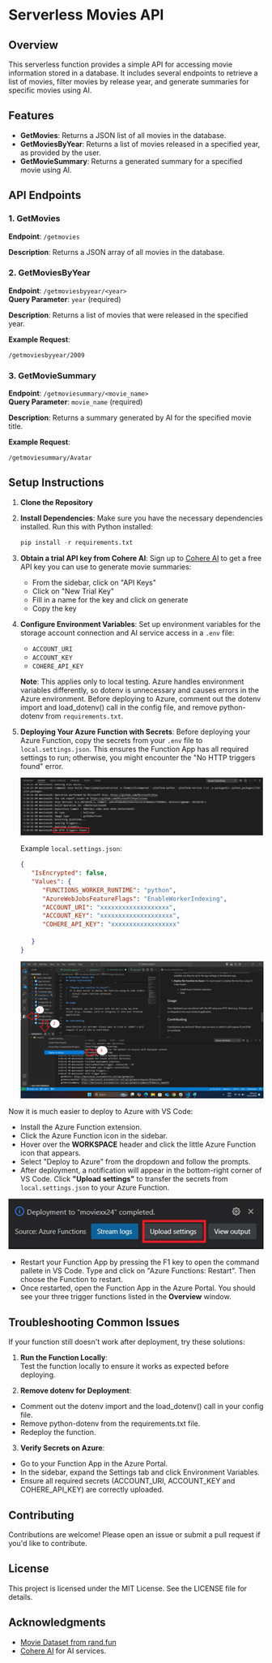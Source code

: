 # Serverless Movies API

## Overview

This serverless function provides a simple API for accessing movie information stored in a database. It includes several endpoints to retrieve a list of movies, filter movies by release year, and generate summaries for specific movies using AI.

## Features

- **GetMovies**: Returns a JSON list of all movies in the database.
- **GetMoviesByYear**: Returns a list of movies released in a specified year, as provided by the user.
- **GetMovieSummary**: Returns a generated summary for a specified movie using AI.

## API Endpoints

### 1. GetMovies

**Endpoint**: `/getmovies`

**Description**: Returns a JSON array of all movies in the database.

### 2. GetMoviesByYear

**Endpoint**: `/getmoviesbyyear/<year>`  
**Query Parameter**: `year` (required)

**Description**: Returns a list of movies that were released in the specified year.

**Example Request**:
```
/getmoviesbyyear/2009
```

### 3. GetMovieSummary

**Endpoint**: `/getmoviesummary/<movie_name>`  
**Query Parameter**: `movie_name` (required)

**Description**: Returns a summary generated by AI for the specified movie title.

**Example Request**:
```
/getmoviesummary/Avatar
```

## Setup Instructions

1. **Clone the Repository**

2. **Install Dependencies**:
   Make sure you have the necessary dependencies installed. Run this with Python installed:
   ```python
   pip install -r requirements.txt
   ```

3. **Obtain a trial API key from Cohere AI**:
    Sign up to [Cohere AI](https://cohere.com/) to get a free API key you can use to generate movie summaries:
    - From the sidebar, click on "API Keys"
    - Click on "New Trial Key"
    - Fill in a name for the key and click on generate
    - Copy the key  

3. **Configure Environment Variables**:
   Set up environment variables for the storage account connection and AI service access in a `.env` file:
   - `ACCOUNT_URI`
   - `ACCOUNT_KEY`
   - `COHERE_API_KEY`  

   **Note**: This applies only to local testing. Azure handles environment variables differently, so dotenv is unnecessary and causes errors in the Azure environment. Before deploying to Azure, comment out the dotenv import and load_dotenv() call in the config file, and remove python-dotenv from `requirements.txt`.

4. **Deploying Your Azure Function with Secrets**:
   Before deploying your Azure Function, copy the secrets from your `.env` file to `local.settings.json`. This ensures the Function App has all required settings to run; otherwise, you might encounter the "No HTTP triggers found" error.

   ![No HTTP triggers error](/Serverless%20Movies%20API/images/no_http_triggers_error.jpg?raw=true "No HTTP triggers found")

   Example `local.settings.json`: 
   ```JSON
   {
      "IsEncrypted": false,
      "Values": {
         "FUNCTIONS_WORKER_RUNTIME": "python",
         "AzureWebJobsFeatureFlags": "EnableWorkerIndexing",
         "ACCOUNT_URI": "xxxxxxxxxxxxxxxxxxx",
         "ACCOUNT_KEY": "xxxxxxxxxxxxxxxxxxxx",
         "COHERE_API_KEY": "xxxxxxxxxxxxxxxxxx"

      }
   }
   ```

   ![Deploying to Azure](/Serverless%20Movies%20API/images/serverless%20movies%20pic.jpg?raw=true "Steps to deploying function to Azure")

Now it is much easier to deploy to Azure with VS Code:
   - Install the Azure Function extension.
   - Click the Azure Function icon in the sidebar.
   - Hover over the **WORKSPACE** header and click the little Azure Function icon that appears.
   - Select "Deploy to Azure" from the dropdown and follow the prompts.
   - After deployment, a notification will appear in the bottom-right corner of VS Code. Click **"Upload settings"** to transfer the secrets from `local.settings.json` to your Azure Function.

   ![Upload settings](/Serverless%20Movies%20API/images/upload_settings.jpg?raw=true "Upload settings notification")

   - Restart your Function App by pressing the F1 key to open the command pallete in VS Code. Type and click on "Azure Functions: Restart". Then choose the Function to restart. 
   - Once restarted, open the Function App in the Azure Portal. You should see your three trigger functions listed in the **Overview** window.

## Troubleshooting Common Issues
If your function still doesn't work after deployment, try these solutions:

1. **Run the Function Locally**:  
Test the function locally to ensure it works as expected before deploying.

2. **Remove dotenv for Deployment**:
- Comment out the dotenv import and the load_dotenv() call in your config file.
- Remove python-dotenv from the requirements.txt file.
- Redeploy the function.

3. **Verify Secrets on Azure**:
- Go to your Function App in the Azure Portal.
- In the sidebar, expand the Settings tab and click Environment Variables.
- Ensure all required secrets (ACCOUNT_URI, ACCOUNT_KEY and COHERE_API_KEY) are correctly uploaded.

## Contributing

Contributions are welcome! Please open an issue or submit a pull request if you'd like to contribute.

## License

This project is licensed under the MIT License. See the LICENSE file for details.

## Acknowledgments

- [Movie Dataset from rand.fun](https://github.com/randfun/movies-dataset)
- [Cohere AI](https://cohere.com/) for AI services.
